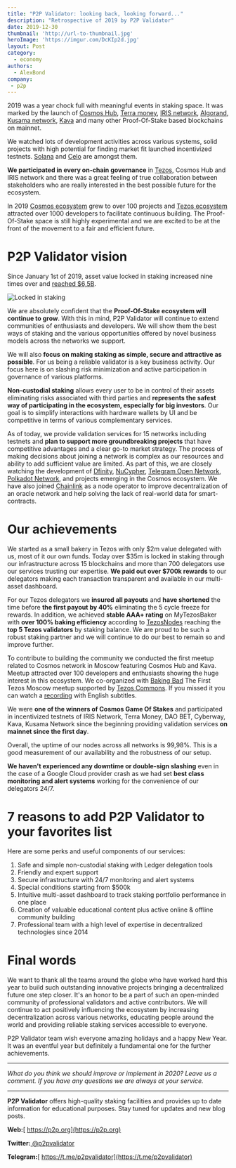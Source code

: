 ```yaml
---
title: "P2P Validator: looking back, looking forward..."
description: "Retrospective of 2019 by P2P Validator"
date: 2019-12-30
thumbnail: 'http://url-to-thumbnail.jpg'
heroImage: 'https://imgur.com/DcKIp2d.jpg'
layout: Post
category:
  - economy
authors:
  - AlexBond
company:
 - p2p
---
```


2019 was a year chock full with meaningful events in staking space. It was marked by the launch of [Cosmos Hub](https://hub.cosmos.network/), [Terra money](https://terra.money/), [IRIS network](https://www.irisnet.org/), [Algorand](https://www.algorand.com/), [Kusama network](https://kusama.network/), [Kava](https://www.kava.io/) and many other Proof-Of-Stake based blockchains on mainnet.

We watched lots of development activities across various systems, solid projects with high potential for finding market fit launched incentivized testnets. [Solana](https://solana.com/) and [Celo](https://celo.org/) are amongst them.

**We participated in every on-chain governance** in [Tezos](https://tezos.com/), Cosmos Hub and IRIS network and there was a great feeling of true collaboration between stakeholders who are really interested in the best possible future for the ecosystem.

In 2019 [Cosmos ecosystem](https://cosmonauts.world/) grew to over 100 projects and [Tezos ecosystem](https://tezosprojects.com/) attracted over 1000 developers to facilitate continuous building. The Proof-Of-Stake space is still highly experimental and we are excited to be at the front of the movement to a fair and efficient future.

# P2P Validator vision

Since January 1st of 2019, asset value locked in staking increased nine times over and [reached $6,5B](https://www.stakingrewards.com/global-charts).

![Locked in staking](https://imgur.com/5g7NdjQ.jpg)

[^Pic. 1]: Data from stakingrewards.com

We are absolutely confident that the **Proof-Of-Stake ecosystem will continue to grow**. With this in mind, P2P Validator will continue to extend communities of enthusiasts and developers. We will show them the best ways of staking and the various opportunities offered by novel business models across the networks we support.

We will also **focus on making staking as simple, secure and attractive as possible**. For us being a reliable validator is a key business activity. Our focus here is on slashing risk minimization and active participation in governance of various platforms.

**Non-custodial staking** allows every user to be in control of their assets eliminating risks associated with third parties and **represents the safest way of participating in the ecosystem, especially for big investors**. Our goal is to simplify interactions with hardware wallets by UI and be competitive in terms of various complementary services.

As of today, we provide validation services for 15 networks including testnets and **plan to support more groundbreaking projects** that have competitive advantages and a clear go-to market strategy. The process of making decisions about joining a network is complex as our resources and ability to add sufficient value are limited. As part of this, we are closely watching the development of [Dfinity](https://dfinity.org/), [NuCypher](https://www.nucypher.com/), [Telegram Open Network](https://test.ton.org/tblkch.pdf), [Polkadot Network](https://polkadot.network/), and projects emerging in the Cosmos ecosystem. We have also joined [Chainlink](https://chain.link/) as a node operator to improve decentralization of an oracle network and help solving the lack of real-world data for smart-contracts.

# Our achievements

We started as a small bakery in Tezos with only $2m value delegated with us, most of it our own funds. Today over $35m is locked in staking through our infrastructure across 15 blockchains and more than 700 delegators use our services trusting our expertise. **We paid out over $700k rewards** to our delegators making each transaction transparent and available in our multi-asset dashboard. 

For our Tezos delegators we **insured all payouts** and **have shortened** the time before **the first payout by 40%** eliminating the 5 cycle freeze for rewards. In addition, we achieved **stable AAA+ rating** on MyTezosBaker with **over 100% baking efficiency** according to [TezosNodes](https://www.tezos-nodes.com/) reaching the **top 5 Tezos validators** by staking balance. We are proud to be such a robust staking partner and we will continue to do our best to remain so and improve further.

To contribute to building the community we conducted the first meetup related to Cosmos network in Moscow featuring Cosmos Hub and Kava. Meetup attracted over 100 developers and enthusiasts showing the huge interest in this ecosystem. We co-organized with [Baking Bad](https://baking-bad.org/) The First Tezos Moscow meetup supported by [Tezos Commons](https://tezoscommons.org/). If you missed it you can watch a [recording](https://www.youtube.com/channel/UC4O5M30Exrg1abhacOJKUVw) with English subtitles.

We were **one of the winners of Cosmos Game Of Stakes** and participated in incentivized testnets of IRIS Network, Terra Money, DAO BET, Cyberway, Kava, Kusama Network since the beginning providing validation services **on mainnet since the first day**. 

Overall, the uptime of our nodes across all networks is 99,98%. This is a good measurement of our availability and the robustness of our setup. 

**We haven't experienced any downtime or double-sign slashing** even in the case of a Google Cloud provider crash as we had set **best class monitoring and alert systems** working for the convenience of our delegators 24/7.

# 7 reasons to add P2P Validator to your favorites list

Here are some perks and useful components of our services:

1. Safe and simple non-custodial staking with Ledger delegation tools
2. Friendly and expert support
3. Secure infrastructure with 24/7 monitoring and alert systems
4. Special conditions starting from $500k
5. Intuitive multi-asset dashboard to track staking portfolio performance in one place
6. Creation of valuable educational content plus active online & offline community building 
7. Professional team with a high level of expertise in decentralized technologies since 2014

# Final words

We want to thank all the teams around the globe who have worked hard this year to build such outstanding innovative projects bringing a decentralized future one step closer. It's an honor to be a part of such an open-minded community of professional validators and active contributors. We will continue to act positively influencing the ecosystem by increasing decentralization across various networks, educating people around the world and providing reliable staking services accessible to everyone.

P2P Validator team wish everyone amazing holidays and a happy New Year. It was an eventful year but definitely a fundamental one for the further achievements.

------

*What do you think we should improve or implement in 2020? Leave us a comment. If you have any questions we are always at your service.*

------

**P2P Validator** offers high-quality staking facilities and provides up to date information for educational purposes. Stay tuned for updates and new blog posts.

**Web:**[ https://p2p.org](https://p2p.org)

**Twitter:**[ @p2pvalidator](https://twitter.com/p2pvalidator)

**Telegram:**[ https://t.me/p2pvalidator](https://t.me/p2pvalidator)